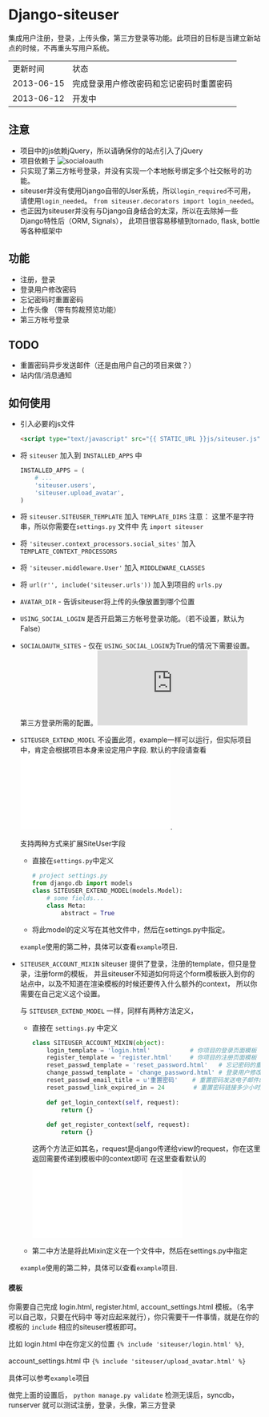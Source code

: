 # Django-siteuser

集成用户注册，登录，上传头像，第三方登录等功能。此项目的目标是当建立新站点的时候，不再重头写用户系统。

<table>
<tr><td>更新时间</td><td>状态</td></tr>
<tr><td>2013-06-15</td><td>完成登录用户修改密码和忘记密码时重置密码</td></tr>
<tr><td>2013-06-12</td><td>开发中</td></tr>
</table>

## 注意

*   项目中的js依赖jQuery，所以请确保你的站点引入了jQuery
*   项目依赖于 ![socialoauth](https://github.com/yueyoum/social-oauth)
*   只实现了第三方帐号登录，并没有实现一个本地帐号绑定多个社交帐号的功能。
*   siteuser并没有使用Django自带的User系统，所以`login_required`不可用，请使用`login_needed`。
    `from siteuser.decorators import login_needed`。
*   也正因为siteuser并没有与Django自身结合的太深，所以在去除掉一些Django特性后（ORM, Signals），
此项目很容易移植到tornado, flask, bottle等各种框架中


## 功能

*   注册，登录
*   登录用户修改密码
*   忘记密码时重置密码
*   上传头像 （带有剪裁预览功能）
*   第三方帐号登录

## TODO

*   重置密码异步发送邮件（还是由用户自己的项目来做？）
*   站内信/消息通知

## 如何使用

*   引入必要的js文件
    ```html
    <script type="text/javascript" src="{{ STATIC_URL }}js/siteuser.js"></script>
    ```

*   将 `siteuser` 加入到 `INSTALLED_APPS` 中
    ```python
    INSTALLED_APPS = (
        # ...
        'siteuser.users',
        'siteuser.upload_avatar',
    )
    ```
*   将 `siteuser.SITEUSER_TEMPLATE` 加入 `TEMPLATE_DIRS`
    注意： 这里不是字符串，所以你需要在`settings.py` 文件中 先 `import siteuser`
*   将 `'siteuser.context_processors.social_sites'` 加入 `TEMPLATE_CONTEXT_PROCESSORS`
*   将 `'siteuser.middleware.User'` 加入 `MIDDLEWARE_CLASSES`
*   将 `url(r'', include('siteuser.urls'))` 加入到项目的 `urls.py` 
*   `AVATAR_DIR` - 告诉siteuser将上传的头像放置到哪个位置
*   `USING_SOCIAL_LOGIN` 是否开启第三方帐号登录功能。（若不设置，默认为 False）
*   `SOCIALOAUTH_SITES` - 仅在 `USING_SOCIAL_LOGIN`为True的情况下需要设置。第三方登录所需的配置。![见socialoauth文档](https://github.com/yueyoum/social-oauth/blob/master/doc.md#-settingspy)
*   `SITEUSER_EXTEND_MODEL`
    不设置此项，example一样可以运行，但实际项目中，肯定会根据项目本身来设定用户字段.
    默认的字段请查看 ![SiteUser](/siteuser/users/models.py#L92).
    
    支持两种方式来扩展SiteUser字段
    *   直接在`settings.py`中定义
    
        ```python
        # project settings.py
        from django.db import models
        class SITEUSER_EXTEND_MODEL(models.Model):
            # some fields...
            class Meta:
                abstract = True
        ```

    *   将此model的定义写在其他文件中，然后在settings.py中指定。
    
    `example`使用的第二种，具体可以查看`example`项目.

*   `SITEUSER_ACCOUNT_MIXIN`
    siteuser 提供了登录，注册的template，但只是登录，注册form的模板，
    并且siteuser不知道如何将这个form模板嵌入到你的站点中，以及不知道在渲染模板的时候还要传入什么额外的context，
    所以你需要在自己定义这个设置。
    
    与 `SITEUSER_EXTEND_MODEL` 一样，同样有两种方法定义，
    *   直接在 `settings.py` 中定义
    
        ```python
        class SITEUSER_ACCOUNT_MIXIN(object):
            login_template = 'login.html'           # 你项目的登录页面模板
            register_template = 'register.html'     # 你项目的注册页面模板
            reset_passwd_template = 'reset_password.html'   # 忘记密码的重置密码模板
            change_passwd_template = 'change_password.html' # 登录用户修改密码的模板
            reset_passwd_email_title = u'重置密码'    # 重置密码发送电子邮件的标题
            reset_passwd_link_expired_in = 24        # 重置密码链接多少小时后失效
            
            def get_login_context(self, request):
                return {}
                
            def get_register_context(self, request):
                return {}
        ```
        
        这两个方法正如其名，request是django传递给view的request，你在这里返回需要传递到模板中的context即可
        在这里查看默认的 ![SiteUserMixIn](/siteuser/users/view.py#L71)
        
    *   第二中方法是将此Mixin定义在一个文件中，然后在settings.py中指定
    
    `example`使用的第二种，具体可以查看`example`项目.


#### 模板

你需要自己完成 login.html, register.html, account_settings.html 模板。（名字可以自己取，只要在代码中
等对应起来就行），你只需要干一件事情，就是在你的模板的 `include` 相应的siteuser模板即可。

比如 login.html 中在你定义的位置 `{% include 'siteuser/login.html' %}`,

account_settings.html 中 `{% include 'siteuser/upload_avatar.html' %}`

具体可以参考`example`项目

做完上面的设置后， `python manage.py validate` 检测无误后，syncdb，runserver 就可以测试注册，登录，头像，第三方登录
